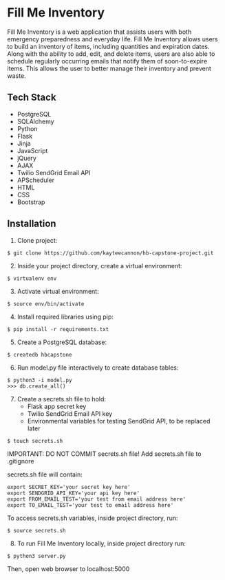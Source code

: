 # Fill Me Inventory

Fill Me Inventory is a web application that assists users with both emergency preparedness and everyday life.  Fill Me Inventory allows users to build an inventory of items, including quantities and expiration dates.  Along with the ability to add, edit, and delete items, users are also able to schedule regularly occurring emails that notify them of soon-to-expire items.  This allows the user to better manage their inventory and prevent waste.

## Tech Stack
* PostgreSQL
* SQLAlchemy
* Python
* Flask
* Jinja
* JavaScript
* jQuery
* AJAX
* Twilio SendGrid Email API
* APScheduler
* HTML
* CSS
* Bootstrap

## Installation

1. Clone project:

```
$ git clone https://github.com/kayteecannon/hb-capstone-project.git
```

2. Inside your project directory, create a virtual environment:

```
$ virtualenv env
```

3. Activate virtual environment:

```
$ source env/bin/activate
```

4. Install required libraries using pip:

```
$ pip install -r requirements.txt
```

5. Create a PostgreSQL database:

```
$ createdb hbcapstone
```

6. Run model.py file interactively to create database tables:

```
$ python3 -i model.py
>>> db.create_all()
```

7. Create a secrets.sh file to hold:
    * Flask app secret key
    * Twilio SendGrid Email API key
    * Environmental variables for testing SendGrid API, to be replaced later

```
$ touch secrets.sh
```
IMPORTANT: DO NOT COMMIT secrets.sh file! Add secrets.sh file to .gitignore 

secrets.sh file will contain:
```
export SECRET_KEY='your secret key here'
export SENDGRID_API_KEY='your api key here'
export FROM_EMAIL_TEST='your test from email address here'
export TO_EMAIL_TEST='your test to email address here'
```

To access secrets.sh variables, inside project directory, run:
```
$ source secrets.sh
```

8. To run Fill Me Inventory locally, inside project directory run:
```
$ python3 server.py
```

Then, open web browser to localhost:5000
